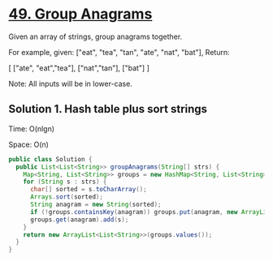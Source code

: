 # [49. Group Anagrams](https://leetcode.com/problems/anagrams/)

Given an array of strings, group anagrams together.

For example, given: ["eat", "tea", "tan", "ate", "nat", "bat"], 
Return:

[
  ["ate", "eat","tea"],
  ["nat","tan"],
  ["bat"]
]

Note: All inputs will be in lower-case.

## Solution 1. Hash table plus sort strings

Time: O(nlgn)

Space: O(n)

```java
public class Solution {
  public List<List<String>> groupAnagrams(String[] strs) {
    Map<String, List<String>> groups = new HashMap<String, List<String>>();
    for (String s : strs) {
      char[] sorted = s.toCharArray();
      Arrays.sort(sorted);
      String anagram = new String(sorted);
      if (!groups.containsKey(anagram)) groups.put(anagram, new ArrayList<String>());
      groups.get(anagram).add(s);
    }
    return new ArrayList<List<String>>(groups.values());
  }
}
```
